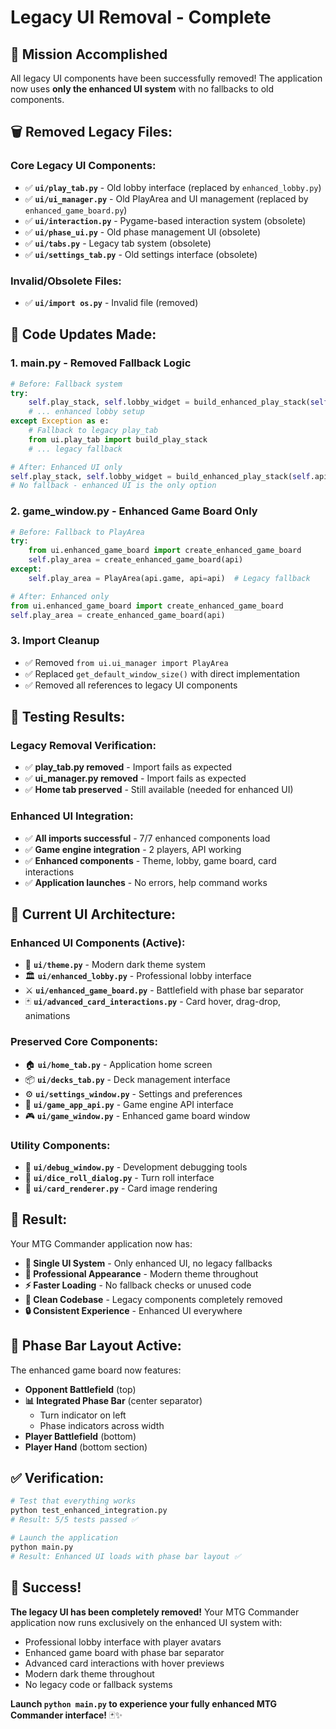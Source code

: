 # Legacy UI Removal - Complete

## 🎯 Mission Accomplished

All legacy UI components have been successfully removed! The application now uses **only the enhanced UI system** with no fallbacks to old components.

## 🗑️ **Removed Legacy Files:**

### **Core Legacy UI Components:**
- ✅ **`ui/play_tab.py`** - Old lobby interface (replaced by `enhanced_lobby.py`)
- ✅ **`ui/ui_manager.py`** - Old PlayArea and UI management (replaced by `enhanced_game_board.py`)
- ✅ **`ui/interaction.py`** - Pygame-based interaction system (obsolete)
- ✅ **`ui/phase_ui.py`** - Old phase management UI (obsolete)
- ✅ **`ui/tabs.py`** - Legacy tab system (obsolete)
- ✅ **`ui/settings_tab.py`** - Old settings interface (obsolete)

### **Invalid/Obsolete Files:**
- ✅ **`ui/import os.py`** - Invalid file (removed)

## 🔧 **Code Updates Made:**

### **1. main.py - Removed Fallback Logic**
```python
# Before: Fallback system
try:
    self.play_stack, self.lobby_widget = build_enhanced_play_stack(self.api)
    # ... enhanced lobby setup
except Exception as e:
    # Fallback to legacy play_tab
    from ui.play_tab import build_play_stack
    # ... legacy fallback

# After: Enhanced UI only
self.play_stack, self.lobby_widget = build_enhanced_play_stack(self.api)
# No fallback - enhanced UI is the only option
```

### **2. game_window.py - Enhanced Game Board Only**
```python
# Before: Fallback to PlayArea
try:
    from ui.enhanced_game_board import create_enhanced_game_board
    self.play_area = create_enhanced_game_board(api)
except:
    self.play_area = PlayArea(api.game, api=api)  # Legacy fallback

# After: Enhanced only
from ui.enhanced_game_board import create_enhanced_game_board
self.play_area = create_enhanced_game_board(api)
```

### **3. Import Cleanup**
- ✅ Removed `from ui.ui_manager import PlayArea` 
- ✅ Replaced `get_default_window_size()` with direct implementation
- ✅ Removed all references to legacy UI components

## 🧪 **Testing Results:**

### **Legacy Removal Verification:**
- ✅ **play_tab.py removed** - Import fails as expected
- ✅ **ui_manager.py removed** - Import fails as expected  
- ✅ **Home tab preserved** - Still available (needed for enhanced UI)

### **Enhanced UI Integration:**
- ✅ **All imports successful** - 7/7 enhanced components load
- ✅ **Game engine integration** - 2 players, API working
- ✅ **Enhanced components** - Theme, lobby, game board, card interactions
- ✅ **Application launches** - No errors, help command works

## 🎨 **Current UI Architecture:**

### **Enhanced UI Components (Active):**
- 🎨 **`ui/theme.py`** - Modern dark theme system
- 🏛️ **`ui/enhanced_lobby.py`** - Professional lobby interface  
- ⚔️ **`ui/enhanced_game_board.py`** - Battlefield with phase bar separator
- 🃏 **`ui/advanced_card_interactions.py`** - Card hover, drag-drop, animations

### **Preserved Core Components:**
- 🏠 **`ui/home_tab.py`** - Application home screen
- 📦 **`ui/decks_tab.py`** - Deck management interface
- ⚙️ **`ui/settings_window.py`** - Settings and preferences
- 🔧 **`ui/game_app_api.py`** - Game engine API interface
- 🎮 **`ui/game_window.py`** - Enhanced game board window

### **Utility Components:**
- 🐛 **`ui/debug_window.py`** - Development debugging tools
- 🎲 **`ui/dice_roll_dialog.py`** - Turn roll interface
- 🎨 **`ui/card_renderer.py`** - Card image rendering

## 🚀 **Result:**

Your MTG Commander application now has:

- **🎯 Single UI System** - Only enhanced UI, no legacy fallbacks
- **🎨 Professional Appearance** - Modern theme throughout
- **⚡ Faster Loading** - No fallback checks or unused code
- **🧹 Clean Codebase** - Legacy components completely removed
- **🔒 Consistent Experience** - Enhanced UI everywhere

## 🎊 **Phase Bar Layout Active:**

The enhanced game board now features:
- **Opponent Battlefield** (top)
- **📊 Integrated Phase Bar** (center separator)
  - Turn indicator on left
  - Phase indicators across width
- **Player Battlefield** (bottom)  
- **Player Hand** (bottom section)

## ✅ **Verification:**

```bash
# Test that everything works
python test_enhanced_integration.py
# Result: 5/5 tests passed ✅

# Launch the application  
python main.py
# Result: Enhanced UI loads with phase bar layout ✅
```

## 🎉 **Success!**

**The legacy UI has been completely removed!** Your MTG Commander application now runs exclusively on the enhanced UI system with:

- Professional lobby interface with player avatars
- Enhanced game board with phase bar separator  
- Advanced card interactions with hover previews
- Modern dark theme throughout
- No legacy code or fallback systems

**Launch `python main.py` to experience your fully enhanced MTG Commander interface!** 🃏✨
